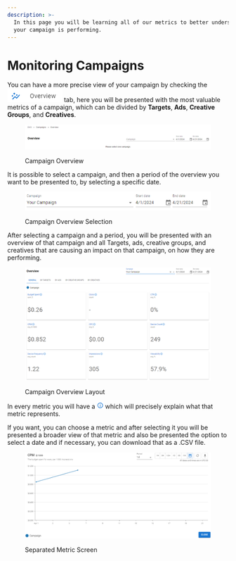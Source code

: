 ```yaml
---
description: >-
  In this page you will be learning all of our metrics to better understand how
  your campaign is performing.
---
```


# Monitoring Campaigns

You can have a more precise view of your campaign by checking the <img src="../../.gitbook/assets/image (32).png" alt="Overview" data-size="line"> tab, here you will be presented with the most valuable metrics of a campaign, which can be divided by **Targets**, **Ads**, **Creative Groups**, and **Creatives**.

<figure><img src="../../.gitbook/assets/image (34).png" alt=""><figcaption><p>Campaign Overview</p></figcaption></figure>

It is possible to select a campaign, and then a period of the overview you want to be presented to, by selecting a specific date.

<figure><img src="../../.gitbook/assets/image (33).png" alt=""><figcaption><p>Campaign Overview Selection</p></figcaption></figure>

After selecting a campaign and a period, you will be presented with an overview of that campaign and all Targets, ads, creative groups, and creatives that are causing an impact on that campaign, on how they are performing.

<figure><img src="../../.gitbook/assets/image (36).png" alt=""><figcaption><p>Campaign Overview Layout</p></figcaption></figure>

In every metric you will have a <img src="../../.gitbook/assets/image (38).png" alt="Info" data-size="line"> which will precisely explain what that metric represents.

If you want, you can choose a metric and after selecting it you will be presented a broader view of that metric and also be presented the option to select a date and if necessary, you can download that as a .CSV file.

<figure><img src="../../.gitbook/assets/image (39).png" alt=""><figcaption><p>Separated Metric Screen</p></figcaption></figure>
